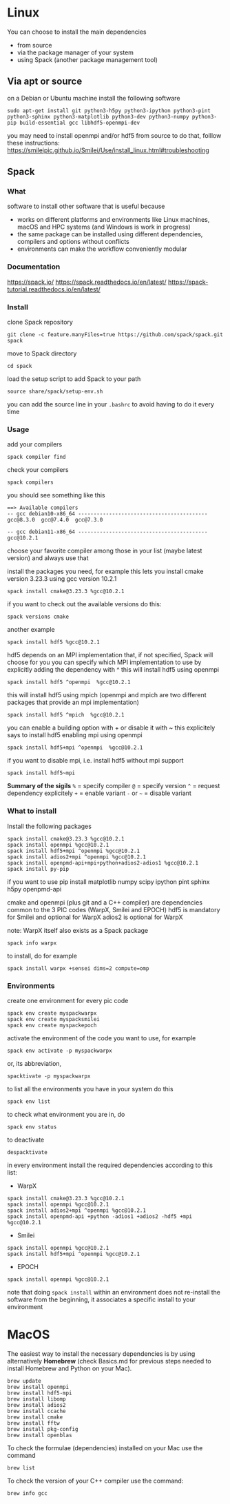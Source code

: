 # Linux

You can choose to install the main dependencies 
* from source
* via the package manager of your system
* using Spack (another package management tool) 

## Via apt or source 
on a Debian or Ubuntu machine install the following software 
```
sudo apt-get install git python3-h5py python3-ipython python3-pint python3-sphinx python3-matplotlib python3-dev python3-numpy python3-pip build-essential gcc libhdf5-openmpi-dev
```

you may need to install openmpi and/or hdf5 from source 
to do that, folllow these instructions: https://smileipic.github.io/Smilei/Use/install_linux.html#troubleshooting

## Spack
### What
software to install other software that is useful because 
*  works on different platforms and environments like Linux machines, macOS and HPC systems (and Windows is work in progress)
* the same package can be installed using different dependencies, compilers and options without conflicts 
* environments can make the workflow conveniently modular 

### Documentation
https://spack.io/
https://spack.readthedocs.io/en/latest/
https://spack-tutorial.readthedocs.io/en/latest/

### Install 
clone Spack repository 
```
git clone -c feature.manyFiles=true https://github.com/spack/spack.git spack
```
move to Spack directory 
```
cd spack
```
load the setup script to add Spack to your path
```
source share/spack/setup-env.sh
```

you can add the source line in your `.bashrc` to avoid having to do it every time 

### Usage
add your compilers 
```
spack compiler find
``` 

check your compilers
```
spack compilers
```

you should see something like this 
```
==> Available compilers
-- gcc debian10-x86_64 ------------------------------------------
gcc@8.3.0  gcc@7.4.0  gcc@7.3.0

-- gcc debian11-x86_64 ------------------------------------------
gcc@10.2.1
```
choose your favorite compiler among those in your list (maybe latest version) and always use that 

install the packages you need, for example this lets you install cmake version 3.23.3 using gcc version 10.2.1 
```
spack install cmake@3.23.3 %gcc@10.2.1
```

if you want to check out the available versions do this:  
```
spack versions cmake
``` 

another example
```
spack install hdf5 %gcc@10.2.1
```

hdf5 depends on an MPI implementation that, if not specified, Spack will choose for you 
you can specify which MPI implementation to use by explicitly adding the dependency with ^
this will install hdf5 using openmpi 
```
spack install hdf5 ^openmpi  %gcc@10.2.1
```
this will install hdf5 using mpich (openmpi and mpich are two different packages that provide an mpi implementation)
```
spack install hdf5 ^mpich  %gcc@10.2.1
```

you can enable a building option with + or disable it with ~
this explicitely says to install hdf5 enabling mpi using openmpi 
```
spack install hdf5+mpi ^openmpi  %gcc@10.2.1
```

if you want to disable mpi, i.e. install hdf5 without mpi support 
```
spack install hdf5~mpi
```

**Summary of the sigils** 
`%` = specify compiler 
`@` = specify version 
`^` = request dependency explicitely 
`+` = enable variant
`-` or `~` = disable variant 

### What to install
Install the following packages 
```
spack install cmake@3.23.3 %gcc@10.2.1
spack install openmpi %gcc@10.2.1
spack install hdf5+mpi ^openmpi %gcc@10.2.1
spack install adios2+mpi ^openmpi %gcc@10.2.1
spack install openpmd-api+mpi+python+adios2-adios1 %gcc@10.2.1  
spack install py-pip
```

if you want to use 
pip install matplotlib numpy scipy ipython pint sphinx h5py openpmd-api 


cmake and openmpi (plus git and a C++ compiler) are dependencies common to the 3 PIC codes (WarpX, Smilei and EPOCH)
hdf5 is mandatory for Smilei and optional for WarpX
adios2 is optional for WarpX

note: WarpX itself also exists as a Spack package 
```
spack info warpx
``` 
to install, do for example
```
spack install warpx +sensei dims=2 compute=omp
``` 

### Environments
create one environment for every pic code 
```
spack env create myspackwarpx
spack env create myspacksmilei
spack env create myspackepoch
```

activate the environment of the code you want to use, for example 
```
spack env activate -p myspackwarpx
```
or, its abbreviation, 
```
spacktivate -p myspackwarpx
```

to list all the environments you have in your system do this 
```
spack env list
``` 

to check what environment you are in, do 
```
spack env status
``` 

to deactivate
```
despacktivate
```

in every environment install the required dependencies according to this list:
* WarpX
```
spack install cmake@3.23.3 %gcc@10.2.1
spack install openmpi %gcc@10.2.1 
spack install adios2+mpi ^openmpi %gcc@10.2.1
spack install openpmd-api +python -adios1 +adios2 -hdf5 +mpi %gcc@10.2.1
```
* Smilei
```
spack install openmpi %gcc@10.2.1 
spack install hdf5+mpi ^openmpi %gcc@10.2.1
``` 
* EPOCH
```
spack install openmpi %gcc@10.2.1
``` 

note that doing `spack install` within an environment does not re-install the software from the beginning, it associates a specific install to your environment 


# MacOS

The easiest way to install the necessary dependencies is by using alternatively **Homebrew** (check Basics.md for previous steps needed to install Homebrew and Python on your Mac).
```
brew update
brew install openmpi
brew install hdf5-mpi
brew install libomp
brew install adios2
brew install ccache
brew install cmake
brew install fftw
brew install pkg-config
brew install openblas
```
To check the formulae (dependencies) installed on your Mac use the command
```
brew list
```
To check the version of your C++ compiler use the command:
```
brew info gcc
``` 
